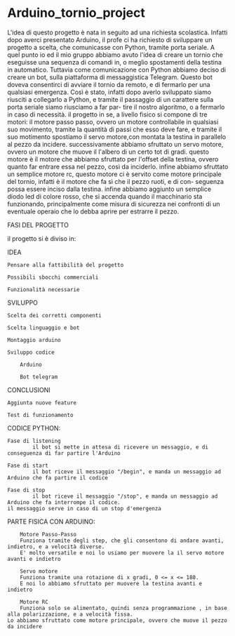 # Arduino_tornio_project
L'idea di questo progetto è nata in seguito ad una richiesta scolastica.
Infatti dopo averci presentato Arduino, il profe ci ha richiesto di sviluppare un progetto a scelta, che comunicasse con Python, tramite porta seriale.
A quel punto io ed il mio gruppo abbiamo avuto l'idea di creare un tornio che eseguisse una sequenza di comandi in, o meglio spostamenti della testina in automatico.
Tuttavia come comunicazione con Python abbiamo deciso di creare un bot, sulla piattaforma di messaggistica Telegram.
Questo bot doveva consentirci di avviare il tornio da remoto, e di fermarlo per una qualsiasi emergenza.
Così è stato, infatti dopo averlo sviluppato siamo riusciti a collegarlo a Python, e tramite il passaggio di un carattere sulla porta seriale siamo riusciamo a far par-
tire il nostro algoritmo, o a fermarlo in caso di necessità.
il progetto in se, a livello fisico si compone di tre motori: il motore passo passo, ovvero un motore controllabile in qualsiasi suo movimento, tramite la quantità di 
passi che esso deve fare, e tramite il suo motimento spostiamo il servo motore,con montata la testina in parallelo al pezzo da incidere.
successivamente abbiamo sfruttato un servo motore, ovvero un motore che muove il l'albero di un certo tot di gradi.
questo motore è il motore che abbiamo sfruttato per l'offset della testina, ovvero quanto far entrare essa nel pezzo, così da inciderlo.
infine abbiamo sfruttato un semplice motore rc, questo motore ci è servito come motore principale del tornio, infatti è il motore che fa sì che il pezzo ruoti, e di con-
seguenza possa essere inciso dalla testina.
infine abbiamo aggiunto un semplice diodo led di colore rosso, che si accenda quando il macchinario sta funzionando, principalmente come misura di sicurezza nei confronti
di un eventuale operaio che lo debba aprire per estrarre il pezzo.


FASI DEL PROGETTO

il progetto si è diviso in: 

IDEA

    Pensare alla fattibilità del progetto
    
    Possibili sbocchi commerciali
    
    Funzionalità necessarie
    
SVILUPPO

    Scelta dei corretti componenti
    
    Scelta linguaggio e bot
    
    Montaggio arduino
    
    Sviluppo codice
    
        Arduino
        
        Bot telegram
        
CONCLUSIONI

    Aggiunta nuove feature
    
    Test di funzionamento
    
    
CODICE PYTHON:

    Fase di listening
            il bot si mette in attesa di ricevere un messaggio, e di conseguenza di far partire l'Arduino

    Fase di start
            il bot riceve il messaggio "/begin", e manda un messaggio ad Arduino che fa partire il codice

    Fase di stop
            il bot riceve il messaggio "/stop", e manda un messaggio ad Arduino che fa interrompe il codice.                                                                                 il messaggio serve in caso di un stop d'emergenza

PARTE FISICA CON ARDUINO:
        
        Motore Passo-Passo
        Funziona tramite degli step, che gli consentono di andare avanti, indietro, e a velocità diverse.
        E' molto versatile e noi lo usiamo per muovere la il servo motore avanti e indietro   

        Servo motore
        Funziona tramite una rotazione di x gradi, 0 <= x <= 180.
        E noi lo abbiamo sfruttato per muovere la testina avanti e indietro

        Motore RC
        Funziona solo se alimentato, quindi senza programmazione , in base alla polarizzazione, e a velocità fissa.                                                                       Lo abbiamo sfruttato come motore principale, ovvero che muove il pezzo da incidere
